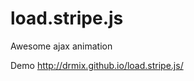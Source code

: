 load.stripe.js
==============

Awesome ajax animation

Demo http://drmix.github.io/load.stripe.js/

